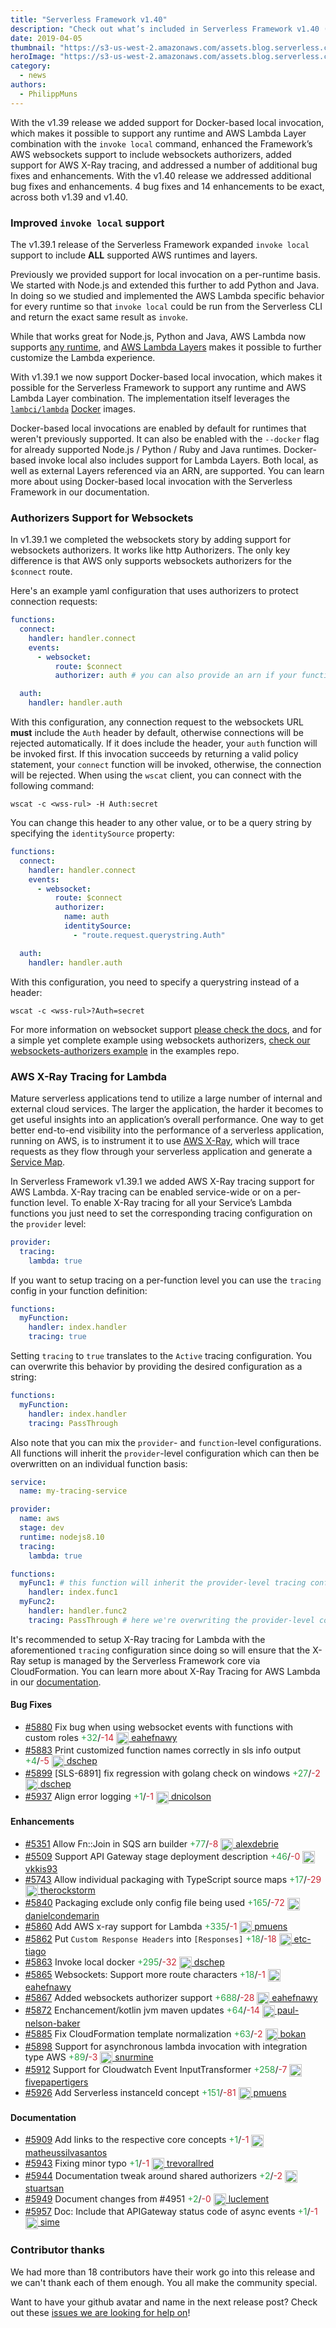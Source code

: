 ```yaml
---
title: "Serverless Framework v1.40"
description: "Check out what’s included in Serverless Framework v1.40 (and v1.39)."
date: 2019-04-05
thumbnail: "https://s3-us-west-2.amazonaws.com/assets.blog.serverless.com/framework-updates/framework-v140-thumb.png"
heroImage: "https://s3-us-west-2.amazonaws.com/assets.blog.serverless.com/framework-updates/framework-v140-header.png"
category:
  - news
authors:
  - PhilippMuns
---
```


With the v1.39 release we added support for Docker-based local invocation, which makes it possible to support any runtime and AWS Lambda Layer combination with the `invoke local` command, enhanced the Framework’s AWS websockets support to include websockets authorizers, added support for AWS X-Ray tracing, and addressed a number of additional bug fixes and enhancements. With the v1.40 release we addressed additional bug fixes and enhancements. 4 bug fixes and 14 enhancements to be exact, across both v1.39 and v1.40.

### Improved `invoke local` support

The v1.39.1 release of the Serverless Framework expanded `invoke local` support to include **ALL** supported AWS runtimes and layers.

Previously we provided support for local invocation on a per-runtime basis. We started with Node.js and extended this further to add Python and Java. In doing so we studied and implemented the AWS Lambda specific behavior for every runtime so that `invoke local` could be run from the Serverless CLI and return the exact same result as `invoke`.

While that works great for Node.js, Python and Java, AWS Lambda now supports [any runtime](https://aws.amazon.com/blogs/aws/new-for-aws-lambda-use-any-programming-language-and-share-common-components/), and [AWS Lambda Layers](https://docs.aws.amazon.com/lambda/latest/dg/configuration-layers.html) makes it possible to further customize the Lambda experience.

With v1.39.1 we now support Docker-based local invocation, which makes it possible for the Serverless Framework to support any runtime and AWS Lambda Layer combination. The implementation itself leverages the [`lambci/lambda`](https://hub.docker.com/r/lambci/lambda) [Docker](https://docker.com) images.

Docker-based local invocations are enabled by default for runtimes that weren't previously supported. It can also be enabled with the `--docker` flag for already supported Node.js / Python / Ruby and Java runtimes. Docker-based invoke local also includes support for Lambda Layers. Both local, as well as external Layers referenced via an ARN, are supported. You can learn more about using Docker-based local invocation with the Serverless Framework in our documentation.

### Authorizers Support for Websockets

In v1.39.1 we completed the websockets story by adding support for websockets authorizers. It works like http Authorizers. The only key difference is that AWS only supports websockets authorizers for the `$connect` route.

Here's an example yaml configuration that uses authorizers to protect connection requests:

```yml
functions:
  connect:
    handler: handler.connect
    events:
      - websocket:
          route: $connect
          authorizer: auth # you can also provide an arn if your function is not part of this service

  auth:
    handler: handler.auth
```

With this configuration, any connection request to the websockets URL **must** include the `Auth` header by default, otherwise connections will be rejected automatically. If it does include the header, your `auth` function will be invoked first. If this invocation succeeds by returning a valid policy statement, your `connect` function will be invoked, otherwise, the connection will be rejected. When using the `wscat` client, you can connect with the following command:

```
wscat -c <wss-rul> -H Auth:secret
```

You can change this header to any other value, or to be a query string by specifying the `identitySource` property:

```yml
functions:
  connect:
    handler: handler.connect
    events:
      - websocket:
          route: $connect
          authorizer:
            name: auth
            identitySource:
              - "route.request.querystring.Auth"

  auth:
    handler: handler.auth
```

With this configuration, you need to specify a querystring instead of a header:

```
wscat -c <wss-rul>?Auth=secret
```

For more information on websocket support [please check the docs](https://serverless.com/framework/docs/providers/aws/events/websocket/), and for a simple yet complete example using websockets authorizers, [check our websockets-authorizers example](https://github.com/serverless/examples/tree/master/aws-node-websockets-authorizers) in the examples repo.

### AWS X-Ray Tracing for Lambda

Mature serverless applications tend to utilize a large number of internal and external cloud services. The larger the application, the harder it becomes to get useful insights into an application’s overall performance. One way to get better end-to-end visibility into the performance of a serverless application, running on AWS, is to instrument it to use [AWS X-Ray](https://aws.amazon.com/xray/), which will trace requests as they flow through your serverless application and generate a [Service Map](https://aws.amazon.com/xray/features/#Service_map).

In Serverless Framework v1.39.1 we added AWS X-Ray tracing support for AWS Lambda. X-Ray tracing can be enabled service-wide or on a per-function level. To enable X-Ray tracing for all your Service’s Lambda functions you just need to set the corresponding tracing configuration on the `provider` level:

```yml
provider:
  tracing:
    lambda: true
```

If you want to setup tracing on a per-function level you can use the `tracing` config in your function definition:

```yml
functions:
  myFunction:
    handler: index.handler
    tracing: true
```

Setting `tracing` to `true` translates to the `Active` tracing configuration. You can overwrite this behavior by providing the desired configuration as a string:

```yml
functions:
  myFunction:
    handler: index.handler
    tracing: PassThrough
```

Also note that you can mix the `provider`- and `function`-level configurations. All functions will inherit the `provider`-level configuration which can then be overwritten on an individual function basis:

```yml
service:
  name: my-tracing-service

provider:
  name: aws
  stage: dev
  runtime: nodejs8.10
  tracing:
    lambda: true

functions:
  myFunc1: # this function will inherit the provider-level tracing configuration
    handler: index.func1
  myFunc2:
    handler: handler.func2
    tracing: PassThrough # here we're overwriting the provider-level configuration
```

It's recommended to setup X-Ray tracing for Lambda with the aforementioned `tracing` configuration since doing so will ensure that the X-Ray setup is managed by the Serverless Framework core via CloudFormation. You can learn more about X-Ray Tracing for AWS Lambda in our [documentation](https://serverless.com/framework/docs/providers/aws/guide/functions/#aws-x-ray-tracing).

#### Bug Fixes

- [#5880](https://github.com/serverless/serverless/pull/5880) Fix bug when using websocket events with functions with custom roles<a href="https://github.com/serverless/serverless/pull/5880/files?utf8=✓&diff=split" style="text-decoration:none;"> <span style="color:#28a647">+32</span>/<span style="color:#cb2431">-14</span></a> <a href="https://github.com/eahefnawy"> <img src='https://avatars1.githubusercontent.com/u/2312463?v=4' style="vertical-align: middle" alt='' height="20px"> eahefnawy</a>
- [#5883](https://github.com/serverless/serverless/pull/5883) Print customized function names correctly in sls info output<a href="https://github.com/serverless/serverless/pull/5883/files?utf8=✓&diff=split" style="text-decoration:none;"> <span style="color:#28a647">+4</span>/<span style="color:#cb2431">-5</span></a> <a href="https://github.com/dschep"> <img src='https://avatars0.githubusercontent.com/u/667763?v=4' style="vertical-align: middle" alt='' height="20px"> dschep</a>
- [#5899](https://github.com/serverless/serverless/pull/5899) [SLS-6891] fix regression with golang check on windows<a href="https://github.com/serverless/serverless/pull/5899/files?utf8=✓&diff=split" style="text-decoration:none;"> <span style="color:#28a647">+27</span>/<span style="color:#cb2431">-2</span></a> <a href="https://github.com/dschep"> <img src='https://avatars0.githubusercontent.com/u/667763?v=4' style="vertical-align: middle" alt='' height="20px"> dschep</a>
- [#5937](https://github.com/serverless/serverless/pull/5937) Align error logging<a href="https://github.com/serverless/serverless/pull/5937/files?utf8=✓&diff=split" style="text-decoration:none;"> <span style="color:#28a647">+1</span>/<span style="color:#cb2431">-1</span></a> <a href="https://github.com/dnicolson"> <img src='https://avatars3.githubusercontent.com/u/2276355?v=4' style="vertical-align: middle" alt='' height="20px"> dnicolson</a>

#### Enhancements

- [#5351](https://github.com/serverless/serverless/pull/5351) Allow Fn::Join in SQS arn builder<a href="https://github.com/serverless/serverless/pull/5351/files?utf8=✓&diff=split" style="text-decoration:none;"> <span style="color:#28a647">+77</span>/<span style="color:#cb2431">-8</span></a> <a href="https://github.com/alexdebrie"> <img src='https://avatars3.githubusercontent.com/u/6509926?v=4' style="vertical-align: middle" alt='' height="20px"> alexdebrie</a>
- [#5509](https://github.com/serverless/serverless/pull/5509) Support API Gateway stage deployment description<a href="https://github.com/serverless/serverless/pull/5509/files?utf8=✓&diff=split" style="text-decoration:none;"> <span style="color:#28a647">+46</span>/<span style="color:#cb2431">-0</span></a> <a href="https://github.com/vkkis93"> <img src='https://avatars3.githubusercontent.com/u/10267860?v=4' style="vertical-align: middle" alt='' height="20px"> vkkis93</a>
- [#5743](https://github.com/serverless/serverless/pull/5743) Allow individual packaging with TypeScript source maps<a href="https://github.com/serverless/serverless/pull/5743/files?utf8=✓&diff=split" style="text-decoration:none;"> <span style="color:#28a647">+17</span>/<span style="color:#cb2431">-29</span></a> <a href="https://github.com/therockstorm"> <img src='https://avatars0.githubusercontent.com/u/1085683?v=4' style="vertical-align: middle" alt='' height="20px"> therockstorm</a>
- [#5840](https://github.com/serverless/serverless/pull/5840) Packaging exclude only config file being used<a href="https://github.com/serverless/serverless/pull/5840/files?utf8=✓&diff=split" style="text-decoration:none;"> <span style="color:#28a647">+165</span>/<span style="color:#cb2431">-72</span></a> <a href="https://github.com/danielcondemarin"> <img src='https://avatars3.githubusercontent.com/u/1122442?v=4' style="vertical-align: middle" alt='' height="20px"> danielcondemarin</a>
- [#5860](https://github.com/serverless/serverless/pull/5860) Add AWS x-ray support for Lambda<a href="https://github.com/serverless/serverless/pull/5860/files?utf8=✓&diff=split" style="text-decoration:none;"> <span style="color:#28a647">+335</span>/<span style="color:#cb2431">-1</span></a> <a href="https://github.com/pmuens"> <img src='https://avatars3.githubusercontent.com/u/1606004?v=4' style="vertical-align: middle" alt='' height="20px"> pmuens</a>
- [#5862](https://github.com/serverless/serverless/pull/5862) Put `Custom Response Headers` into `[Responses]`<a href="https://github.com/serverless/serverless/pull/5862/files?utf8=✓&diff=split" style="text-decoration:none;"> <span style="color:#28a647">+18</span>/<span style="color:#cb2431">-18</span></a> <a href="https://github.com/etc-tiago"> <img src='https://avatars1.githubusercontent.com/u/33164463?v=4' style="vertical-align: middle" alt='' height="20px"> etc-tiago</a>
- [#5863](https://github.com/serverless/serverless/pull/5863) Invoke local docker<a href="https://github.com/serverless/serverless/pull/5863/files?utf8=✓&diff=split" style="text-decoration:none;"> <span style="color:#28a647">+295</span>/<span style="color:#cb2431">-32</span></a> <a href="https://github.com/dschep"> <img src='https://avatars0.githubusercontent.com/u/667763?v=4' style="vertical-align: middle" alt='' height="20px"> dschep</a>
- [#5865](https://github.com/serverless/serverless/pull/5865) Websockets: Support more route characters<a href="https://github.com/serverless/serverless/pull/5865/files?utf8=✓&diff=split" style="text-decoration:none;"> <span style="color:#28a647">+18</span>/<span style="color:#cb2431">-1</span></a> <a href="https://github.com/eahefnawy"> <img src='https://avatars1.githubusercontent.com/u/2312463?v=4' style="vertical-align: middle" alt='' height="20px"> eahefnawy</a>
- [#5867](https://github.com/serverless/serverless/pull/5867) Added websockets authorizer support<a href="https://github.com/serverless/serverless/pull/5867/files?utf8=✓&diff=split" style="text-decoration:none;"> <span style="color:#28a647">+688</span>/<span style="color:#cb2431">-28</span></a> <a href="https://github.com/eahefnawy"> <img src='https://avatars1.githubusercontent.com/u/2312463?v=4' style="vertical-align: middle" alt='' height="20px"> eahefnawy</a>
- [#5872](https://github.com/serverless/serverless/pull/5872) Enchancement/kotlin jvm maven updates<a href="https://github.com/serverless/serverless/pull/5872/files?utf8=✓&diff=split" style="text-decoration:none;"> <span style="color:#28a647">+64</span>/<span style="color:#cb2431">-14</span></a> <a href="https://github.com/paul-nelson-baker"> <img src='https://avatars1.githubusercontent.com/u/1402178?v=4' style="vertical-align: middle" alt='' height="20px"> paul-nelson-baker</a>
- [#5885](https://github.com/serverless/serverless/pull/5885) Fix CloudFormation template normalization<a href="https://github.com/serverless/serverless/pull/5885/files?utf8=✓&diff=split" style="text-decoration:none;"> <span style="color:#28a647">+63</span>/<span style="color:#cb2431">-2</span></a> <a href="https://github.com/bokan"> <img src='https://avatars3.githubusercontent.com/u/1370880?v=4' style="vertical-align: middle" alt='' height="20px"> bokan</a>
- [#5898](https://github.com/serverless/serverless/pull/5898) Support for asynchronous lambda invocation with integration type AWS<a href="https://github.com/serverless/serverless/pull/5898/files?utf8=✓&diff=split" style="text-decoration:none;"> <span style="color:#28a647">+89</span>/<span style="color:#cb2431">-3</span></a> <a href="https://github.com/snurmine"> <img src='https://avatars0.githubusercontent.com/u/16050765?v=4' style="vertical-align: middle" alt='' height="20px"> snurmine</a>
- [#5912](https://github.com/serverless/serverless/pull/5912) Support for Cloudwatch Event InputTransformer<a href="https://github.com/serverless/serverless/pull/5912/files?utf8=✓&diff=split" style="text-decoration:none;"> <span style="color:#28a647">+258</span>/<span style="color:#cb2431">-7</span></a> <a href="https://github.com/fivepapertigers"> <img src='https://avatars1.githubusercontent.com/u/14054011?v=4' style="vertical-align: middle" alt='' height="20px"> fivepapertigers</a>
- [#5926](https://github.com/serverless/serverless/pull/5926) Add Serverless instanceId concept<a href="https://github.com/serverless/serverless/pull/5926/files?utf8=✓&diff=split" style="text-decoration:none;"> <span style="color:#28a647">+151</span>/<span style="color:#cb2431">-81</span></a> <a href="https://github.com/pmuens"> <img src='https://avatars3.githubusercontent.com/u/1606004?v=4' style="vertical-align: middle" alt='' height="20px"> pmuens</a>

#### Documentation

- [#5909](https://github.com/serverless/serverless/pull/5909) Add links to the respective core concepts<a href="https://github.com/serverless/serverless/pull/5909/files?utf8=✓&diff=split" style="text-decoration:none;"> <span style="color:#28a647">+1</span>/<span style="color:#cb2431">-1</span></a> <a href="https://github.com/matheussilvasantos"> <img src='https://avatars3.githubusercontent.com/u/14128874?v=4' style="vertical-align: middle" alt='' height="20px"> matheussilvasantos</a>
- [#5943](https://github.com/serverless/serverless/pull/5943) Fixing minor typo<a href="https://github.com/serverless/serverless/pull/5943/files?utf8=✓&diff=split" style="text-decoration:none;"> <span style="color:#28a647">+1</span>/<span style="color:#cb2431">-1</span></a> <a href="https://github.com/trevorallred"> <img src='https://avatars0.githubusercontent.com/u/340379?v=4' style="vertical-align: middle" alt='' height="20px"> trevorallred</a>
- [#5944](https://github.com/serverless/serverless/pull/5944) Documentation tweak around shared authorizers<a href="https://github.com/serverless/serverless/pull/5944/files?utf8=✓&diff=split" style="text-decoration:none;"> <span style="color:#28a647">+2</span>/<span style="color:#cb2431">-2</span></a> <a href="https://github.com/stuartsan"> <img src='https://avatars3.githubusercontent.com/u/1724544?v=4' style="vertical-align: middle" alt='' height="20px"> stuartsan</a>
- [#5949](https://github.com/serverless/serverless/pull/5949) Document changes from #4951<a href="https://github.com/serverless/serverless/pull/5949/files?utf8=✓&diff=split" style="text-decoration:none;"> <span style="color:#28a647">+2</span>/<span style="color:#cb2431">-0</span></a> <a href="https://github.com/luclement"> <img src='https://avatars3.githubusercontent.com/u/7321309?v=4' style="vertical-align: middle" alt='' height="20px"> luclement</a>
- [#5957](https://github.com/serverless/serverless/pull/5957) Doc: Include that APIGateway status code of async events<a href="https://github.com/serverless/serverless/pull/5957/files?utf8=✓&diff=split" style="text-decoration:none;"> <span style="color:#28a647">+1</span>/<span style="color:#cb2431">-1</span></a> <a href="https://github.com/sime"> <img src='https://avatars0.githubusercontent.com/u/216917?v=4' style="vertical-align: middle" alt='' height="20px"> sime</a>

### Contributor thanks

We had more than 18 contributors have their work go into this release and we can't thank each of them enough. You all make the community special.

Want to have your github avatar and name in the next release post? Check out these [issues we are looking for help on](https://github.com/serverless/serverless/issues?q=is%3Aopen+is%3Aissue+label%3A%22help+wanted%22)!
